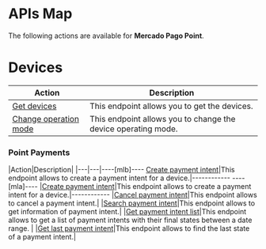 # APIs Map

The following actions are available for **Mercado Pago Point**.

# Devices

|Action|Description|
|---|---|
|[Get devices](https://www.mercadopago[FAKER][URL][DOMAIN]/developers/en/reference/integrations_api/_point_integration-api_devices/get)|This endpoint allows you to get the devices.|
|[Change operation mode](https://www.mercadopago[FAKER][URL][DOMAIN]/developers/en/reference/integrations_api/_point_integration-api_payment-intents_paymentintentid_events/get)|This endpoint allows you to change the device operating mode.|


### Point Payments

|Action|Description|
|---|---|----[mlb]----
[Create payment intent](https://www.mercadopago[FAKER][URL][DOMAIN]/developers/en/reference/integrations_api_paymentintent_mlb/_point_integration-api_devices_deviceid_payment-intents/post)|This endpoint allows to create a payment intent for a device.|------------ ----[mla]----
|[Create payment intent](https://www.mercadopago[FAKER][URL][DOMAIN]/developers/en/reference/integrations_api/_point_integration-api_devices_deviceid_payment-intents/post)|This endpoint allows to create a payment intent for a device.|------------
|[Cancel payment intent](https://www.mercadopago[FAKER][URL][DOMAIN]/developers/en/reference/integrations_api/_point_integration-api_devices_deviceid_payment-intents_paymentintentid/delete)|This endpoint allows to cancel a payment intent.|
|[Search payment intent](https://www.mercadopago[FAKER][URL][DOMAIN]/developers/en/reference/integrations_api/_point_integration-api_payment-intents_paymentintentid/get)|This endpoint allows to get information of payment intent.|
|[Get payment intent list](https://www.mercadopago[FAKER][URL][DOMAIN]/developers/en/reference/integrations_api/_point_integration-api_payment-intents_events/get)|This endpoint allows to get a list of payment intents with their final states between a date range. |
|[Get last payment intent](https://www.mercadopago[FAKER][URL][DOMAIN]/developers/en/reference/integrations_api/_point_integration-api_payment-intents_paymentintentid_events/get)|This endpoint allows to find the last state of a payment intent.|
